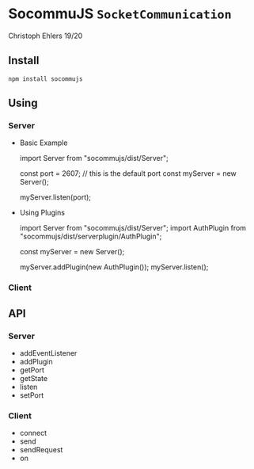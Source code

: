 # SocommuJS `SocketCommunication` 
Christoph Ehlers 19/20

## Install
    npm install socommujs

## Using 

### Server


- Basic Example



    import Server from "socommujs/dist/Server";

    const port = 2607; // this is the default port
    const myServer = new Server();
    
    myServer.listen(port);
    
    
    
- Using Plugins



    import Server from "socommujs/dist/Server";
    import AuthPlugin from "socommujs/dist/serverplugin/AuthPlugin";
    
    const myServer = new Server();
    
    myServer.addPlugin(new AuthPlugin());
    myServer.listen();
    

### Client

## API

### Server 
- addEventListener
- addPlugin
- getPort
- getState
- listen
- setPort


### Client
- connect
- send
- sendRequest
- on
